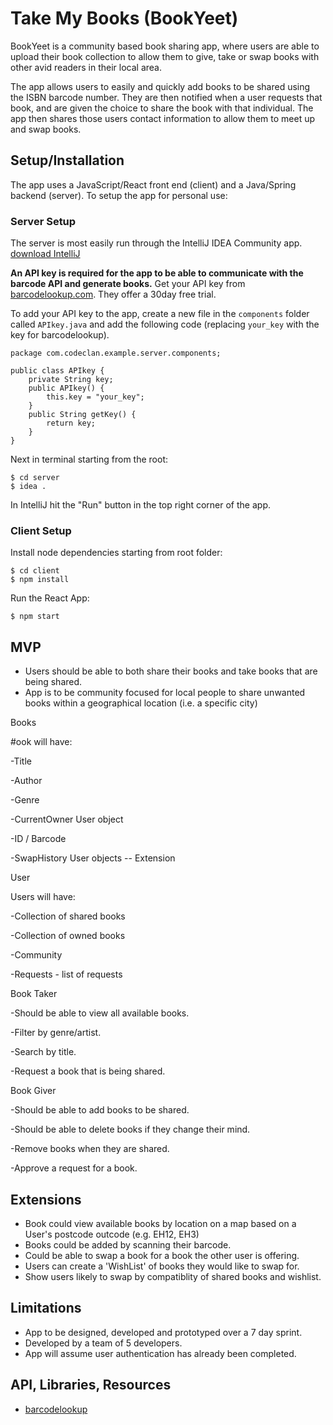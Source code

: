# Take My Books (BookYeet)

BookYeet is a community based book sharing app, where users are able to upload their book collection to allow them to give, take or swap books with other avid readers in their local area.

The app allows users to easily and quickly add books to be shared using the ISBN barcode number. They are then notified when a user requests that book, and are given the choice to share the book with that individual. The app then shares those users contact information to allow them to meet up and swap books.


## Setup/Installation

The app uses a JavaScript/React front end (client) and a Java/Spring backend (server). To setup the app for personal use:
### Server Setup

The server is most easily run through the IntelliJ IDEA Community app.<space><space>
[download IntelliJ](https://www.jetbrains.com/idea/download/#section=mac)

**An API key is required for the app to be able to communicate with the barcode API and generate books.**<space><space>
Get your API key from [barcodelookup.com](https://www.barcodelookup.com/api#sign-up). They offer a 30day free trial.

To add your API key to the app, create a new file in the `components` folder called `APIkey.java` and add the following code (replacing `your_key` with the key for barcodelookup).

    package com.codeclan.example.server.components;

    public class APIkey {
        private String key;
        public APIkey() {
            this.key = "your_key";
        }
        public String getKey() {
            return key;
        }
    }

Next in terminal starting from the root:

    $ cd server
    $ idea .

In IntelliJ hit the "Run" button in the top right corner of the app.


### Client Setup
Install node dependencies starting from root folder:

    $ cd client
    $ npm install

Run the React App:

    $ npm start

## MVP

- Users should be able to both share their books and take books that are being shared.
- App is to be community focused for local people to share unwanted books within a geographical location (i.e. a specific city)

Books

#ook will have:



-Title

-Author

-Genre

-CurrentOwner User object

-ID / Barcode

-SwapHistory User objects -- Extension


User

Users will have:


-Collection of shared books

-Collection of owned books

-Community

-Requests - list of requests


Book Taker

-Should be able to view all available books.

-Filter by genre/artist.

-Search by title.

-Request a book that is being shared.



Book Giver

-Should be able to add books to be shared.

-Should be able to delete books if they change their mind.

-Remove books when they are shared.

-Approve a request for a book.


## Extensions
- Book could view available books by location on a map based on a User's postcode outcode (e.g. EH12, EH3)
- Books could be added by scanning their barcode.
- Could be able to swap a book for a book the other user is offering.
- Users can create a 'WishList' of books they would like to swap for.
- Show users likely to swap by compatiblity of shared books and wishlist.

## Limitations

- App to be designed, developed and prototyped over a 7 day sprint.
- Developed by a team of 5 developers.
- App will assume user authentication has already been completed.

## API, Libraries, Resources
* [barcodelookup](https://www.barcodelookup.com/api#sign-up)
